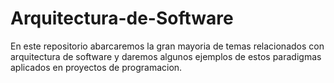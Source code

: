 # Arquitectura-de-Software
En este repositorio abarcaremos la gran mayoria de temas relacionados con arquitectura de software y daremos algunos ejemplos de estos paradigmas aplicados en proyectos de programacion.
